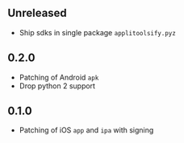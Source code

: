 ## Unreleased
- Ship sdks in single package `applitoolsify.pyz`

## 0.2.0
- Patching of Android `apk`
- Drop python 2 support

## 0.1.0
- Patching of iOS `app` and `ipa` with signing
